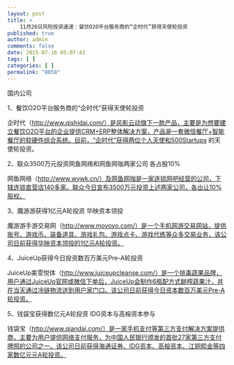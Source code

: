 ```yaml
---
layout: post
title: >
    11月26日风险投资速递：餐饮O2O平台服务商的“企时代”获得天使轮投资
published: true
author: admin
comments: false
date: 2015-07-16 05:07:43
tags: [ ]
categories: [ ]
permalink: "8058"
---
```



国内公司

1、餐饮O2O平台服务商的“企时代”获得天使轮投资

企时代（http://www.qishidai.com/）是风影云动旗下一款产品，主要是为想要建立餐饮O2O平台的企业提供CRM+ERP整体解决方案，产品是一套微信餐厅+智能餐厅的软硬件综合系统。目前，“企时代”获得两位个人天使和500Startups 的天使轮投资。

2、联众3500万元投资网鱼网络和网鱼网咖两家公司 各占股10%

网鱼网络（http://www.wywk.cn/）及网鱼网咖是一家连锁网吧经营的公司，下辖连锁直营店140多家。联众今日宣布3500万元投资上述两家公司，各出让10%股权。

3、魔游游获得1亿元A轮投资 华映资本领投

魔游游手游交易网（http://www.moyoyo.com/）是一个手机网游交易网站，提供账号、游戏币、装备道具、游戏礼包、游戏点卡、游戏代练等众多交易业务，该公司日前获得华映资本领投的1亿元A轮投资。

4、JuiceUp获得今日投资数百万美元Pre-A轮投资

JuiceUp美雪悦体（http://www.juiceupcleanse.com/）是一个排毒蔬果品牌，用户通过JuiceUp官网或微信下单后，JuiceUp会制作6瓶配方式鲜榨蔬果汁，并在当天通过冷链物流送到用户家门口。该公司日前获得今日资本数百万美元Pre-A轮投资。

5、钱袋宝获得数亿元A轮投资 IDG资本与高榕资本参与

钱袋宝（http://www.qiandai.com/）是一家手机支付等第三方支付解决方案提供商，主要为用户提供网络支付服务，为中国人民银行颁发的首批27家第三方支付牌照的公司之一。该公司日前获得海通证券、IDG资本、高榕资本、江铜熙金等四家数亿元元A轮投资。